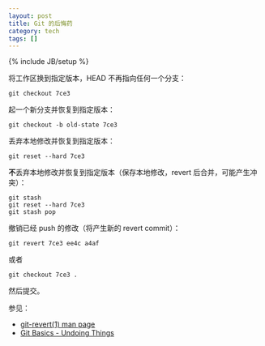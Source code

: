 ```yaml
---
layout: post
title: Git 的后悔药
category: tech
tags: []
---
```

{% include JB/setup %}

将工作区换到指定版本，HEAD 不再指向任何一个分支：

    git checkout 7ce3

起一个新分支并恢复到指定版本：

    git checkout -b old-state 7ce3

丢弃本地修改并恢复到指定版本：

    git reset --hard 7ce3

**不**丢弃本地修改并恢复到指定版本（保存本地修改，revert 后合并，可能产生冲突）：

    git stash
    git reset --hard 7ce3
    git stash pop

撤销已经 push 的修改（将产生新的 revert commit）：

    git revert 7ce3 ee4c a4af

或者

    git checkout 7ce3 .

然后提交。

参见：

- [git-revert(1) man page](http://www.kernel.org/pub/software/scm/git/docs/git-revert.html)
- [Git Basics - Undoing Things](http://git-scm.com/book/en/Git-Basics-Undoing-Things)

